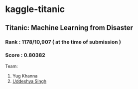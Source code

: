 # kaggle-titanic
## Titanic: Machine Learning from Disaster
### Rank : 1178/10,907 ( at the time of submission )
### Score : 0.80382

Team:

1. Yug Khanna
2. [Uddeshya Singh](https://github.com/uds5501)
